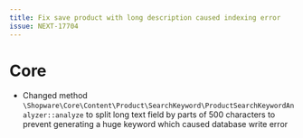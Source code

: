 ```yaml
---
title: Fix save product with long description caused indexing error
issue: NEXT-17704
---
```

# Core
* Changed method `\Shopware\Core\Content\Product\SearchKeyword\ProductSearchKeywordAnalyzer::analyze` to split long text field by parts of 500 characters to prevent generating a huge keyword which caused database write error

